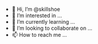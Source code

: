- 👋 Hi, I’m @skillshoe
- 👀 I’m interested in ...
- 🌱 I’m currently learning ...
- 💞️ I’m looking to collaborate on ...
- 📫 How to reach me ...

<!---
skillshoe/skillshoe is a ✨ special ✨ repository because its `README.md` (this file) appears on your GitHub profile.
You can click the Preview link to take a look at your changes.
--->

